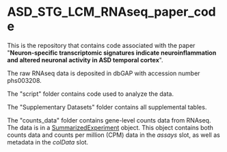 # ASD_STG_LCM_RNAseq_paper_code
This is the repository that contains code associated with the paper "**Neuron-specific transcriptomic signatures indicate neuroinflammation and altered neuronal activity in ASD temporal cortex**".

The raw RNAseq data is deposited in dbGAP with accession number phs003208.

The "script" folder contains code used to analyze the data.

The "Supplementary Datasets" folder contains all supplemental tables.

The "counts_data" folder contains gene-level counts data from RNAseq. The data is in a [SummarizedExperiment](https://bioconductor.org/packages/SummarizedExperiment) object. This object contains both counts data and counts per million (CPM) data in the *assays* slot, as well as metadata in the *colData* slot.
